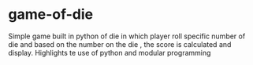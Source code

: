 # game-of-die
 Simple game built in python of die in which player roll specific number of die and based on the number on the die , the score is calculated and display. Highlights te use of python and modular programming
